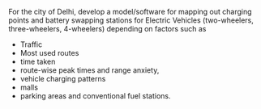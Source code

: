 
For the city of Delhi, develop a model/software for mapping out charging points and battery swapping stations for Electric Vehicles (two-wheelers, three-wheelers, 4-wheelers) depending on factors such as 
* Traffic
* Most used routes
* time taken
* route-wise peak times and range anxiety, 
* vehicle charging patterns
* malls
* parking areas and conventional fuel stations.